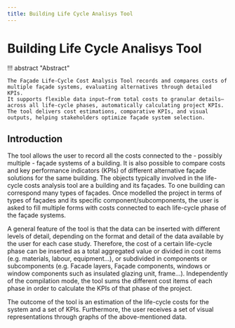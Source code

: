 ```yaml
---
title: Building Life Cycle Analisys Tool 
---
```


# Building Life Cycle Analisys Tool

!!! abstract "Abstract"

    The Façade Life-Cycle Cost Analysis Tool records and compares costs of multiple façade systems, evaluating alternatives through detailed KPIs.
    It supports flexible data input—from total costs to granular details—across all life-cycle phases, automatically calculating project KPIs.
    The tool delivers cost estimations, comparative KPIs, and visual outputs, helping stakeholders optimize façade system selection.

## Introduction

The tool allows the user to record all the costs connected to the - possibly multiple - façade systems of a building. It is also possible to compare costs and key performance indicators (KPIs) of different alternative façade solutions for the same building. The objects typically involved in the life-cycle costs analysis tool are a building and its façades. To one building can correspond many types of façades. Once modelled the project in terms of types of façades and its specific component/subcomponents, the user is asked to fill multiple forms with costs connected to each life-cycle phase of the façade systems.

A general feature of the tool is that the data can be inserted with different levels of detail, depending on the format and detail of the data available by the user for each case study. Therefore, the cost of a certain life-cycle phase can be inserted as a total aggregated value or divided in cost items (e.g. materials, labour, equipment…), or subdivided in components or subcomponents (e.g. Facade layers, Façade components, windows or window components such as insulated glazing unit, frame…). Independently of the compilation mode, the tool sums the different cost items of each phase in order to calculate the KPIs of that phase of the project.

The outcome of the tool is an estimation of the life-cycle costs for the system and a set of KPIs. Furthermore, the user receives a set of visual representations through graphs of the above-mentioned data.

